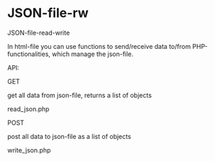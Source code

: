 # JSON-file-rw
JSON-file-read-write

In html-file you can use functions to send/receive data to/from PHP-functionalities, which manage the json-file.

API:

GET

get all data from json-file, returns a list of objects

read_json.php

POST

post all data to json-file as a list of objects

write_json.php
